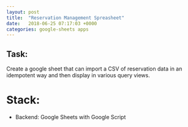 ```yaml
---
layout: post
title:  "Reservation Management Spreasheet"
date:   2018-06-25 07:17:03 +0000
categories: google-sheets apps
---
```


## Task:
Create a google sheet that can import a CSV of reservation data in an idempotent way and then display in various query views.

# Stack:
- Backend: Google Sheets with Google Script


